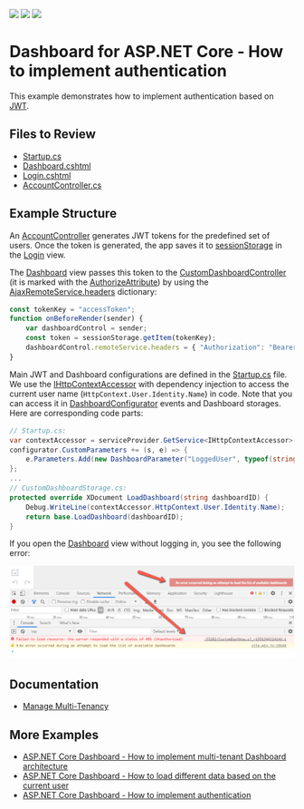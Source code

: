 <!-- default badges list -->
![](https://img.shields.io/endpoint?url=https://codecentral.devexpress.com/api/v1/VersionRange/269570089/19.2.7%2B)
[![](https://img.shields.io/badge/Open_in_DevExpress_Support_Center-FF7200?style=flat-square&logo=DevExpress&logoColor=white)](https://supportcenter.devexpress.com/ticket/details/T896804)
[![](https://img.shields.io/badge/📖_How_to_use_DevExpress_Examples-e9f6fc?style=flat-square)](https://docs.devexpress.com/GeneralInformation/403183)
<!-- default badges end -->
# Dashboard for ASP.NET Core - How to implement authentication

This example demonstrates how to implement authentication based on [JWT](https://developer.okta.com/blog/2018/03/23/token-authentication-aspnetcore-complete-guide).

## Files to Review

* [Startup.cs](./CS/Startup.cs)
* [Dashboard.cshtml](./CS/Views/Home/Dashboard.cshtml)
* [Login.cshtml](./CS/Views/Home/Login.cshtml)
* [AccountController.cs](./CS/Controllers/AccountController.cs)

## Example Structure

An [AccountController](CS/Controllers/AccountController.cs) generates JWT tokens for the predefined set of users. Once the token is generated, the app saves it to [sessionStorage](https://www.w3schools.com/jsref/prop_win_sessionstorage.asp) in the [Login](CS/Views/Home/Login.cshtml) view.

The [Dashboard](CS/Views/Home/Dashboard.cshtml) view passes this token to the [CustomDashboardController](CS/Controllers/CustomDashboardController.cs) (it is marked with the [AuthorizeAttribute](https://docs.microsoft.com/en-us/dotnet/api/microsoft.aspnetcore.authorization.authorizeattribute?view=aspnetcore-3.1)) by using the [AjaxRemoteService.headers](https://docs.devexpress.com/Dashboard/js-DevExpress.Dashboard.AjaxRemoteService#js_devexpress_dashboard_ajaxremoteservice_headers) dictionary:

```js
const tokenKey = "accessToken";
function onBeforeRender(sender) {
    var dashboardControl = sender;
    const token = sessionStorage.getItem(tokenKey);
    dashboardControl.remoteService.headers = { "Authorization": "Bearer " + token };
}
```

Main JWT and Dashboard configurations are defined in the [Startup.cs](CS/Startup.cs) file. We use the [IHttpContextAccessor](https://docs.microsoft.com/en-us/aspnet/core/fundamentals/http-context?view=aspnetcore-3.0) with dependency injection to access the current user name (`HttpContext.User.Identity.Name`) in code. Note that you can access it in [DashboardConfigurator](https://docs.devexpress.com/Dashboard/DevExpress.DashboardWeb.DashboardConfigurator?p=netframework) events and Dashboard storages. Here are corresponding code parts:

```cs
// Startup.cs:
var contextAccessor = serviceProvider.GetService<IHttpContextAccessor>();
configurator.CustomParameters += (s, e) => {
    e.Parameters.Add(new DashboardParameter("LoggedUser", typeof(string), contextAccessor.HttpContext.User.Identity.Name));
};
...
// CustomDashboardStorage.cs:
protected override XDocument LoadDashboard(string dashboardID) {
    Debug.WriteLine(сontextAccessor.HttpContext.User.Identity.Name);
    return base.LoadDashboard(dashboardID);
}
```

If you open the [Dashboard](CS/Views/Home/Dashboard.cshtml) view without logging in, you see the following error:

![](img/auth_error.png)

## Documentation

- [Manage Multi-Tenancy](https://docs.devexpress.com/Dashboard/402924/web-dashboard/dashboard-backend/manage-multi-tenancy)

## More Examples

- [ASP.NET Core Dashboard - How to implement multi-tenant Dashboard architecture](https://github.com/DevExpress-Examples/DashboardUserBasedAspNetCore)
- [ASP.NET Core Dashboard - How to load different data based on the current user](https://github.com/DevExpress-Examples/DashboardDifferentUserDataAspNetCore)
- [ASP.NET Core Dashboard - How to implement authentication](https://github.com/DevExpress-Examples/ASPNET-Core-Dashboard-Authentication)
